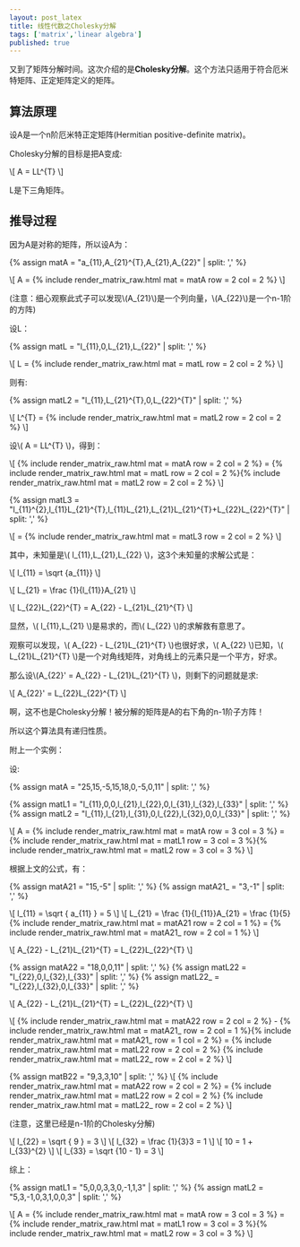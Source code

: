```yaml
---
layout: post_latex
title: 线性代数之Cholesky分解
tags: ['matrix','linear algebra']
published: true
---
```


又到了矩阵分解时间。这次介绍的是**Cholesky分解**。这个方法只适用于符合厄米特矩阵、正定矩阵定义的矩阵。

## 算法原理

设A是一个n阶厄米特正定矩阵(Hermitian positive-definite matrix)。

Cholesky分解的目标是把A变成:

\\[ A = LL\^\{T\} \\]

L是下三角矩阵。

<!--more-->

## 推导过程

因为A是对称的矩阵，所以设A为：

{% assign matA = "a\_\{11\},A\_\{21\}\^\{T\},A\_\{21\},A\_\{22\}" | split: ',' %}

\\[ A = {% include render_matrix_raw.html mat = matA row = 2 col = 2 %} \\]

(注意：细心观察此式子可以发现\\(A\_\{21\}\\)是一个列向量，\\(A\_\{22\}\\)是一个n-1阶的方阵)

设L：

{% assign matL = "l\_\{11\},0,L\_\{21\},L\_\{22\}" | split: ',' %}

\\[ L = {% include render_matrix_raw.html mat = matL row = 2 col = 2 %} \\]

则有:

{% assign matL2 = "l\_\{11\},L\_\{21\}\^\{T\},0,L\_\{22\}\^\{T\}" | split: ',' %}

\\[ L\^\{T\} = {% include render_matrix_raw.html mat = matL2 row = 2 col = 2 %} \\]


设\\( A = LL\^\{T\} \\)，得到：

\\[ {% include render_matrix_raw.html mat = matA row = 2 col = 2 %} = {% include render_matrix_raw.html mat = matL row = 2 col = 2 %}{% include render_matrix_raw.html mat = matL2 row = 2 col = 2 %} \\]

{% assign matL3 = "l\_\{11\}\^\{2\},l\_\{11\}L\_\{21\}\^\{T\},l\_\{11\}L\_\{21\},L\_\{21\}L\_\{21\}\^\{T\}+L\_\{22\}L\_\{22\}\^\{T\}" | split: ',' %}

\\[ = {% include render_matrix_raw.html mat = matL3 row = 2 col = 2 %} \\]


其中，未知量是\\( l\_\{11\},L\_\{21\},L\_\{22\} \\)，这3个未知量的求解公式是：

\\[ l\_\{11\} = \\sqrt \{a\_\{11\}\} \\]

\\[ L\_\{21\} = \\frac \{1\}\{l\_\{11\}\}A\_\{21\} \\]

\\[ L\_\{22\}L\_\{22\}\^\{T\} =  A\_\{22\} - L\_\{21\}L\_\{21\}\^\{T\} \\]

显然，\\( l\_\{11\},L\_\{21\} \\)是易求的，而\\( L\_\{22\} \\)的求解救有意思了。

观察可以发现，\\( A\_\{22\} - L\_\{21\}L\_\{21\}\^\{T\} \\)也很好求，\\( A\_\{22\} \\)已知，\\( L\_\{21\}L\_\{21\}\^\{T\} \\)是一个对角线矩阵，对角线上的元素只是一个平方，好求。

那么设\\(A\_\{22\}' = A\_\{22\} - L\_\{21\}L\_\{21\}\^\{T\} \\)，则剩下的问题就是求:

\\[ A\_\{22\}' = L\_\{22\}L\_\{22\}\^\{T\} \\]

啊，这不也是Cholesky分解！被分解的矩阵是A的右下角的n-1阶子方阵！

所以这个算法具有递归性质。

附上一个实例：

设:

{% assign matA = "25,15,-5,15,18,0,-5,0,11" | split: ',' %}

{% assign matL1 = "l\_\{11\},0,0,l\_\{21\},l\_\{22\},0,l\_\{31\},l\_\{32\},l\_\{33\}" | split: ',' %}
{% assign matL2 = "l\_\{11\},l\_\{21\},l\_\{31\},0,l\_\{22\},l\_\{32\},0,0,l\_\{33\}" | split: ',' %}

\\[ A = {% include render_matrix_raw.html mat = matA row = 3 col = 3 %} = {% include render_matrix_raw.html mat = matL1 row = 3 col = 3 %}{% include render_matrix_raw.html mat = matL2 row = 3 col = 3 %} \\]

根据上文的公式，有：

{% assign matA21 = "15,-5" | split: ',' %}
{% assign matA21_ = "3,-1" | split: ',' %}

\\[ l\_\{11\} = \\sqrt \{ a\_\{11\} \} = 5 \\]
\\[ L\_\{21\} = \\frac \{1\}\{l\_\{11\}\}A\_\{21\} = \\frac \{1\}\{5\}{% include render_matrix_raw.html mat = matA21 row = 2 col = 1 %} = {% include render_matrix_raw.html mat = matA21_ row = 2 col = 1 %} \\]

\\[ A\_\{22\} - L\_\{21\}L\_\{21\}\^\{T\}  =  L\_\{22\}L\_\{22\}\^\{T\} \\]

{% assign matA22 = "18,0,0,11" | split: ',' %}
{% assign matL22 = "l\_\{22\},0,l\_\{32\},l\_\{33\}" | split: ',' %}
{% assign matL22_ = "l\_\{22\},l\_\{32\},0,l\_\{33\}" | split: ',' %}

\\[ A\_\{22\} - L\_\{21\}L\_\{21\}\^\{T\}  =  L\_\{22\}L\_\{22\}\^\{T\} \\]

\\[ {% include render_matrix_raw.html mat = matA22 row = 2 col = 2 %} - {% include render_matrix_raw.html mat = matA21_  row = 2 col = 1 %}{% include render_matrix_raw.html mat = matA21_ row = 1 col = 2 %} =  {% include render_matrix_raw.html mat = matL22 row = 2 col = 2 %}  {% include render_matrix_raw.html mat = matL22_ row = 2 col = 2 %} \\]

{% assign matB22 = "9,3,3,10" | split: ',' %}
\\[ {% include render_matrix_raw.html mat = matA22 row = 2 col = 2 %} = {% include render_matrix_raw.html mat = matL22 row = 2 col = 2 %}  {% include render_matrix_raw.html mat = matL22_ row = 2 col = 2 %} \\]

(注意，这里已经是n-1阶的Cholesky分解)

\\[ l\_\{22\} = \\sqrt \{ 9 \} = 3 \\]
\\[ l\_\{32\} = \\frac \{1\}\{3\}3 = 1 \\]
\\[ 10 = 1 + l\_\{33\}\^\{2\} \\]
\\[ l\_\{33\} = \\sqrt \{10 - 1\} = 3 \\]

综上：

{% assign matL1 = "5,0,0,3,3,0,-1,1,3" | split: ',' %}
{% assign matL2 = "5,3,-1,0,3,1,0,0,3" | split: ',' %}

\\[ A = {% include render_matrix_raw.html mat = matA row = 3 col = 3 %} = {% include render_matrix_raw.html mat = matL1 row = 3 col = 3 %}{% include render_matrix_raw.html mat = matL2 row = 3 col = 3 %} \\]